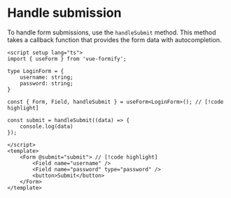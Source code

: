 # Handle submission
To handle form submissions, use the `handleSubmit` method. This method takes a callback function that provides the form data with autocompletion.

```vue {11-13}
<script setup lang="ts">
import { useForm } from 'vue-formify';

type LoginForm = {
	username: string;
	password: string;
}

const { Form, Field, handleSubmit } = useForm<LoginForm>(); // [!code highlight]

const submit = handleSubmit((data) => {
	console.log(data)
});

</script>
<template>
	<Form @submit="submit"> // [!code highlight]
		<Field name="username" />
		<Field name="password" type="password" />
		<button>Submit</button>
	</Form>
</template>
```
